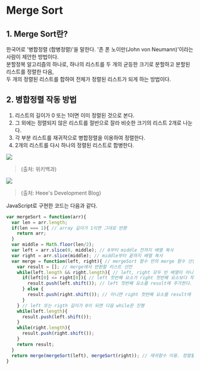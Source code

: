# Merge Sort
## 1. Merge Sort란?
한국어로 '병합정렬 (합병정렬)'을 말한다. '존 폰 노이만(John von Neumann)'이라는 사람이 제안한 방법이다.<br>
분할정복 알고리즘의 하나로, 하나의 리스트를 두 개의 균등한 크기로 분할하고 분할된 리스트를 정렬한 다음, <br>
두 개의 정렬된 리스트를 합하여 전체가 정렬된 리스트가 되게 하는 방법이다.

## 2. 병합정렬 작동 방법
1. 리스트의 길이가 0 또는 1이면 이미 정렬된 것으로 본다.
2. 그 외에는 정렬되지 않은 리스트를 절반으로 잘라 비슷한 크기의 리스트 2개로 나눈다.
3. 각 부분 리스트를 재귀적으로 병합정렬을 이용하여 정렬한다.
4. 2개의 리스트를 다시 하나의 정렬된 리스트로 합병한다.

<img src="https://upload.wikimedia.org/wikipedia/commons/c/cc/Merge-sort-example-300px.gif"><br>
> (출처: 위키백과)

<img src="https://gmlwjd9405.github.io/images/algorithm-merge-sort/merge-sort-concepts.png"></br>
> (출처: Heee's Development Blog)

JavaScript로 구현한 코드는 다음과 같다.
``` javascript
var mergeSort = function(arr){
  var len = arr.length;
  if(len === 1){ // array 길이가 1이면 그대로 반환
    return arr;
  }
  var middle = Math.floor(len/2);
  var left = arr.slice(0, middle); // 0부터 middle 전까지 배열 복사
  var right = arr.slice(middle); // middle부터 끝까지 배열 복사
  var merge = function(left, right){ // mergeSort 함수 안의 merge 함수 선언
    var result = []; // merge에서 반환할 리스트 선언
    while(left.length && right.length){ // left, right 모두 빈 배열이 아니면(0은 falsy한 값. false로 친다)
      if(left[0] <= right[0]){ // left 첫번째 요소가 right 첫번째 요소보다 작거나 같으면
        result.push(left.shift()); // left 첫번째 요소를 result에 추가한다. left.length는 -1
      } else {
        result.push(right.shift()); // 아니면 right 첫번째 요소를 result에 추가한다. right.length는 -1
      }
    } // left 또는 rigth 길이가 0이 되면 다음 while문 진행
    while(left.length){
      result.push(left.shift());
    }
    while(right.length){
      result.push(right.shift());
    }
    return result;
  }
  return merge(mergeSort(left), mergeSort(right)); // 재귀함수 이용. 정렬될 때까지 반복.
} 
```
